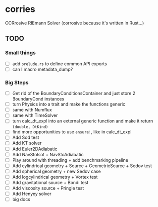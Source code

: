 # corries

CORrosive RIEmann Solver (corrosive because it's written in Rust...)

## TODO

### Small things

- [ ] add `prelude.rs` to define common API exports
- [ ] can I macro metadata_dump?

### Big Steps

- [ ] Get rid of the BoundaryConditionsContainer and just store 2 BoundaryCond instances
- [ ] turn Physics into a trait and make the functions generic
- [ ] same with Numflux
- [ ] same with TimeSolver
- [ ] turn calc_dt_expl into an external generic function and make it return `(double, DtKind)`
- [ ] find more opportunities to use `ensure!`, like in calc_dt_expl
- [ ] Add Sod test
- [ ] Add KT solver
- [ ] Add Euler2DAdiabatic
- [ ] Add NavStoIsot + NavStoAdiabatic
- [ ] Play around with threading + add benchmarking pipeline
- [ ] Add cylindrical geometry + Source + GeometricSource + Sedov test
- [ ] Add spherical geometry + new Sedov case
- [ ] Add logcylindrical geometry + Vortex test
- [ ] Add gravitational source + Bondi test
- [ ] Add viscosity source + Pringle test
- [ ] Add Henyey solver
- [ ] big docs
